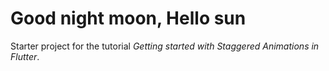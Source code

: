 # Good night moon, Hello sun

Starter project for the tutorial *Getting started with Staggered Animations in Flutter*.